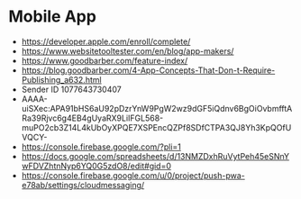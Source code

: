 # Mobile App
 * https://developer.apple.com/enroll/complete/
 * https://www.websitetooltester.com/en/blog/app-makers/
 * https://www.goodbarber.com/feature-index/
 * https://blog.goodbarber.com/4-App-Concepts-That-Don-t-Require-Publishing_a632.html
* Sender ID 1077643730407
* AAAA-uiSXec:APA91bHS6aU92pDzrYnW9PgW2wz9dGF5iQdnv6BgOiOvbmfftARa39Rjvc6g4EB4gUyaRX9LiIFGL568-muPO2cb3Z14L4kUbOyXPQE7XSPEncQZPf8SDfCTPA3QJ8Yh3KpQOfUVQCY-
* https://console.firebase.google.com/?pli=1      
* https://docs.google.com/spreadsheets/d/13NMZDxhRuVytPeh45eSNnYwFDVZhtnNyp6YQ0G5zdO8/edit#gid=0
* https://console.firebase.google.com/u/0/project/push-pwa-e78ab/settings/cloudmessaging/
